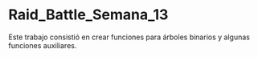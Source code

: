 # Raid_Battle_Semana_13
Este trabajo consistió en crear funciones para árboles binarios y algunas funciones auxiliares.
